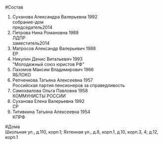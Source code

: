 #Состав  
1. Суханова Александра Валерьевна 1992  
    собрание-дом  
    председатель2014  
2. Петрова Нина Романовна 1989  
    ЛДПР  
    заместитель2014  
3. Матросов Александр Валерьевич 1988  
    ЕР  
4. Никулин Денис Витальевич 1993  
    "Молодежный союз юристов РФ"  
5. Пахомов Максим Владимирович 1966  
    ЯБЛОКО  
6. Репченкова Татьяна Алексеевна 1957  
    Российская партия пенсионеров за справедливость  
7. Самохвалова Ольга Павловна 1958  
    КОММУНИСТЫ РОССИИ  
8. Суханова Елена Валерьевна 1992  
    СР  
9. Титивкина Татьяна Алексеевна 1954  
    КПРФ  
  
#Дома  
Школьная ул., д.110, корп.1; Яхтенная ул., д.8, корп.1, д.10,  корп.3, 4; д.12, корп.1  
  
